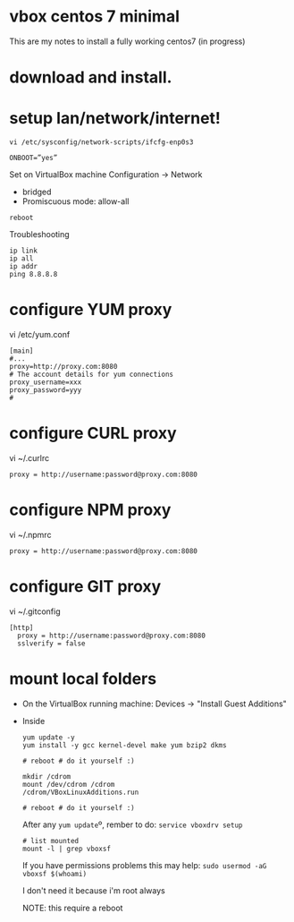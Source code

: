 # vbox centos 7 minimal

This are my notes to install a fully working centos7 (in progress)

# download and install.

# setup lan/network/internet!

`vi /etc/sysconfig/network-scripts/ifcfg-enp0s3`

```
ONBOOT=”yes”
```

Set on VirtualBox machine Configuration -> Network
* bridged
* Promiscuous mode: allow-all

`reboot`

Troubleshooting
```
ip link
ip all
ip addr
ping 8.8.8.8
```

# configure YUM proxy

vi /etc/yum.conf

```
[main]
#...
proxy=http://proxy.com:8080
# The account details for yum connections
proxy_username=xxx
proxy_password=yyy
#
```

# configure CURL proxy

vi ~/.curlrc

```
proxy = http://username:password@proxy.com:8080
```

# configure NPM proxy

vi ~/.npmrc

```
proxy = http://username:password@proxy.com:8080
```

# configure GIT proxy

vi ~/.gitconfig

```
[http]
  proxy = http://username:password@proxy.com:8080
  sslverify = false
```

# mount local folders

* On the VirtualBox running machine: Devices -> "Install Guest Additions"
* Inside
  ```
  yum update -y
  yum install -y gcc kernel-devel make yum bzip2 dkms

  # reboot # do it yourself :)
  ```

  ```
  mkdir /cdrom
  mount /dev/cdrom /cdrom
  /cdrom/VBoxLinuxAdditions.run

  # reboot # do it yourself :)
  ```

  After any `yum update`º, rember to do: `service vboxdrv setup`

  ```
  # list mounted
  mount -l | grep vboxsf
  ```


  If you have permissions problems this may help: `sudo usermod -aG vboxsf $(whoami)`

  I don't need it because i'm root always

  NOTE: this require a reboot
